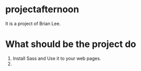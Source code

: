 # projectafternoon
It is a project of Brian Lee. 
# What should be the project do
1. Install Sass and Use it to your web pages.
2. 
